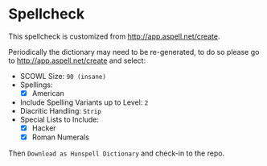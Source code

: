 # Spellcheck

This spellcheck is customized from http://app.aspell.net/create.

Periodically the dictionary may need to be re-generated, to do so please go to http://app.aspell.net/create and select:

- SCOWL Size: `90 (insane)`
- Spellings:
    - [x] American
- Include Spelling Variants up to Level: `2`
- Diacritic Handling: `Strip`
- Special Lists to Include:
    - [x] Hacker
    - [x] Roman Numerals

Then `Download as Hunspell Dictionary` and check-in to the repo.
